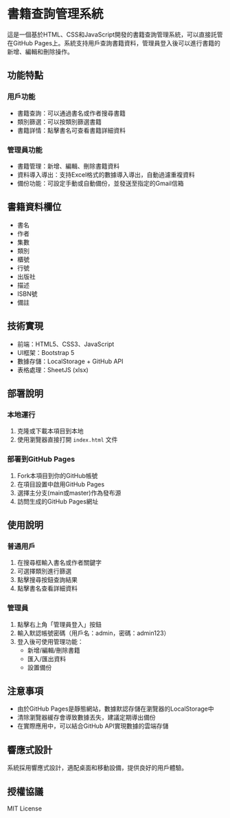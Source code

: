 # 書籍查詢管理系統

這是一個基於HTML、CSS和JavaScript開發的書籍查詢管理系統，可以直接託管在GitHub Pages上。系統支持用戶查詢書籍資料，管理員登入後可以進行書籍的新增、編輯和刪除操作。

## 功能特點

### 用戶功能
- 書籍查詢：可以通過書名或作者搜尋書籍
- 類別篩選：可以按類別篩選書籍
- 書籍詳情：點擊書名可查看書籍詳細資料

### 管理員功能
- 書籍管理：新增、編輯、刪除書籍資料
- 資料導入導出：支持Excel格式的數據導入導出，自動過濾重複資料
- 備份功能：可設定手動或自動備份，並發送至指定的Gmail信箱

## 書籍資料欄位

- 書名
- 作者
- 集數
- 類別
- 櫃號
- 行號
- 出版社
- 描述
- ISBN號
- 備註

## 技術實現

- 前端：HTML5、CSS3、JavaScript
- UI框架：Bootstrap 5
- 數據存儲：LocalStorage + GitHub API
- 表格處理：SheetJS (xlsx)

## 部署說明

### 本地運行

1. 克隆或下載本項目到本地
2. 使用瀏覽器直接打開 `index.html` 文件

### 部署到GitHub Pages

1. Fork本項目到你的GitHub帳號
2. 在項目設置中啟用GitHub Pages
3. 選擇主分支(main或master)作為發布源
4. 訪問生成的GitHub Pages網址

## 使用說明

### 普通用戶

1. 在搜尋框輸入書名或作者關鍵字
2. 可選擇類別進行篩選
3. 點擊搜尋按鈕查詢結果
4. 點擊書名查看詳細資料

### 管理員

1. 點擊右上角「管理員登入」按鈕
2. 輸入默認帳號密碼（用戶名：admin，密碼：admin123）
3. 登入後可使用管理功能：
   - 新增/編輯/刪除書籍
   - 匯入/匯出資料
   - 設置備份

## 注意事項

- 由於GitHub Pages是靜態網站，數據默認存儲在瀏覽器的LocalStorage中
- 清除瀏覽器緩存會導致數據丟失，建議定期導出備份
- 在實際應用中，可以結合GitHub API實現數據的雲端存儲

## 響應式設計

系統採用響應式設計，適配桌面和移動設備，提供良好的用戶體驗。

## 授權協議

MIT License